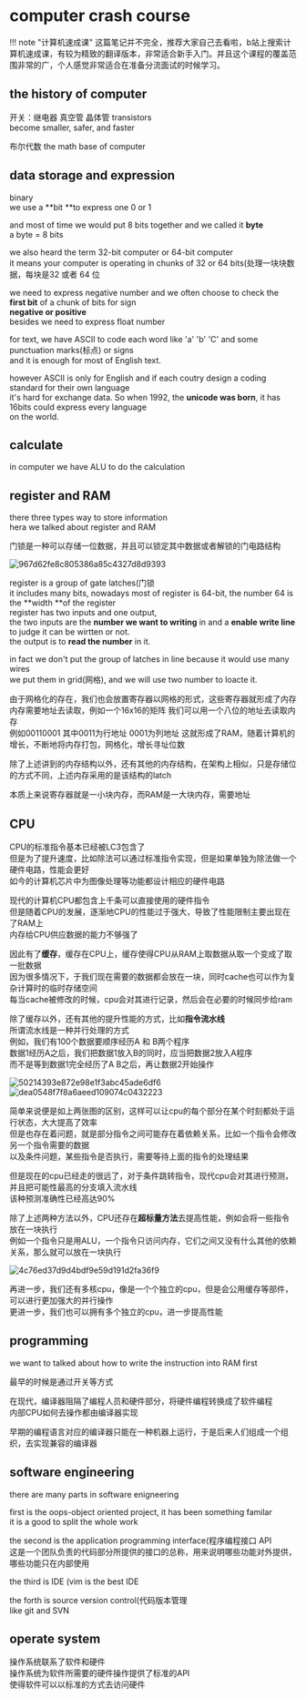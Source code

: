 # computer crash course

!!! note "计算机速成课"
    这篇笔记并不完全，推荐大家自己去看啦，b站上搜索计算机速成课，有较为精致的翻译版本，非常适合新手入门。并且这个课程的覆盖范围非常的广，个人感觉非常适合在准备分流面试的时候学习。

## the history of computer

开关：继电器 真空管 晶体管 transistors  
become smaller, safer, and faster

布尔代数 the math base of computer

## data storage and expression

binary  
we use a **bit ​**to express one 0 or 1

and most of time we would put 8 bits together and we called it **byte**  
a byte = 8 bits

we also heard the term 32-bit computer or 64-bit computer  
it means your computer is operating in chunks of 32 or 64 bits(处理一块块数据，每块是32 或者 64 位

we need to express negative number and we often choose to check the **first bit** of a chunk of bits for sign  
**negative or positive**  
besides we need to express float number

for text, we have ASCII to code each word like 'a' 'b' 'C' and some punctuation marks(标点) or signs  
and it is enough for most of English text.

however ASCII is only for English and if each coutry design a coding standard for their own language  
it's hard for exchange data. So when 1992, the **unicode was born**, it has 16bits could express every language  
on the world.

## calculate

in computer we have ALU to do the calculation

## register and RAM

there three types way to store information  
hera we talked about register and RAM

门锁是一种可以存储一位数据，并且可以锁定其中数据或者解锁的门电路结构

​![967d62fe8c805386a85c4327d8d9393](assets/967d62fe8c805386a85c4327d8d9393-20230826202804-8g5nk7a.png)​

register is a group of gate latches(门锁  
it includes many bits, nowadays most of register is 64-bit, the number 64 is the **width ​**of the register  
register has two inputs and one output,  
the two inputs are the **number we want to writing** in and a **enable write line** to judge it can be wirtten or not.  
the output is to **read the number** in it.

in fact we don't put the group of latches in line because it would use many wires  
we put them in grid(网格), and we will use two number to loacte it.

由于网格化的存在，我们也会放置寄存器以网格的形式，这些寄存器就形成了内存  
内存需要地址去读取，例如一个16x16的矩阵  我们可以用一个八位的地址去读取内存  
例如00110001 其中0011为行地址 0001为列地址 这就形成了RAM，随着计算机的增长，不断地将内存打包，网格化，增长寻址位数

除了上述讲到的内存结构以外，还有其他的内存结构，在架构上相似，只是存储位的方式不同，上述内存采用的是该结构的latch

本质上来说寄存器就是一小块内存，而RAM是一大块内存，需要地址

## CPU

CPU的标准指令基本已经被LC3包含了  
但是为了提升速度，比如除法可以通过标准指令实现，但是如果单独为除法做一个硬件电路，性能会更好  
如今的计算机芯片中为图像处理等功能都设计相应的硬件电路

现代的计算机CPU都包含上千条可以直接使用的硬件指令  
但是随着CPU的发展，逐渐地CPU的性能过于强大，导致了性能限制主要出现在了RAM上  
内存给CPU供应数据的能力不够强了

因此有了**缓存**，缓存在CPU上，缓存使得CPU从RAM上取数据从取一个变成了取一批数据  
因为很多情况下，于我们现在需要的数据都会放在一块，同时cache也可以作为复杂计算时的临时存储空间  
每当cache被修改的时候，cpu会对其进行记录，然后会在必要的时候同步给ram

除了缓存以外，还有其他的提升性能的方式，比如**指令流水线**  
所谓流水线是一种并行处理的方式  
例如，我们有100个数据要顺序经历A 和 B两个程序  
数据1经历A之后，我们把数据1放入B的同时，应当把数据2放入A程序  
而不是等到数据1完全经历了A B之后，再让数据2开始操作

​![50214393e872e98e1f3abc45ade6df6](assets/50214393e872e98e1f3abc45ade6df6-20230827210530-8pe7gwb.png)​![dea0548f7f8a6aeed109074c0432223](assets/dea0548f7f8a6aeed109074c0432223-20230827210547-x1esz9z.png)

简单来说便是如上两张图的区别，这样可以让cpu的每个部分在某个时刻都处于运行状态，大大提高了效率  
但是也存在着问题，就是部分指令之间可能存在着依赖关系，比如一个指令会修改另一个指令需要的数据  
以及条件问题，某些指令是否执行，需要等待上面的指令的处理结果

但是现在的cpu已经走的很远了，对于条件跳转指令，现代cpu会对其进行预测，并且把可能性最高的分支填入流水线  
该种预测准确性已经高达90%

除了上述两种方法以外，CPU还存在**超标量方法**去提高性能，例如会将一些指令放在一块执行  
例如一个指令只是用ALU，一个指令只访问内存，它们之间又没有什么其他的依赖关系，那么就可以放在一块执行

​![4c76ed37d9d4bdf9e59d191d2fa36f9](assets/4c76ed37d9d4bdf9e59d191d2fa36f9-20230827211331-s8112km.png)

再进一步，我们还有多核cpu，像是一个个独立的cpu，但是会公用缓存等部件，可以进行更加强大的并行操作  
更进一步，我们也可以拥有多个独立的cpu，进一步提高性能

## programming

we want to talked about how to write the instruction into RAM first  

最早的时候是通过开关等方式

在现代，编译器阻隔了编程人员和硬件部分，将硬件编程转换成了软件编程  
内部CPU如何去操作都由编译器实现

早期的编程语言对应的编译器只能在一种机器上运行，于是后来人们组成一个组织，去实现兼容的编译器

## software engineering

there are many parts in software enigneering

first is the oops-object oriented project, it has been something familar  
it is a good to split the whole work

the second is the application programming interface(程序编程接口 API  
这是一个团队负责的代码部分所提供的接口的总称，用来说明哪些功能对外提供，哪些功能只在内部使用

the third is IDE (vim is the best IDE

the forth is source version control(代码版本管理  
like git and SVN

## operate system

操作系统联系了软件和硬件  
操作系统为软件所需要的硬件操作提供了标准的API  
使得软件可以以标准的方式去访问硬件
